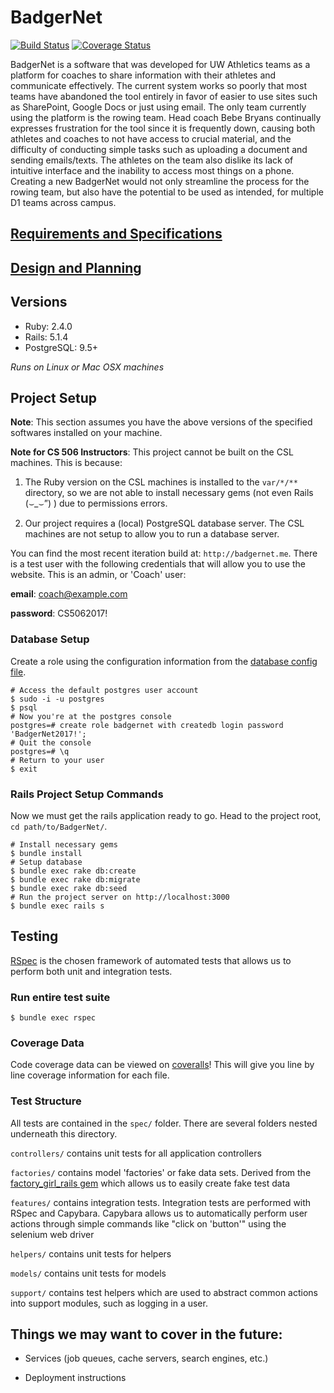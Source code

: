 # BadgerNet

[![Build Status](https://travis-ci.com/Chaseshak/BadgerNet.svg?token=y8dTrJkpQLTEPjpNhoQh&branch=master)](https://travis-ci.com/Chaseshak/BadgerNet)
[![Coverage Status](https://coveralls.io/repos/github/Chaseshak/BadgerNet/badge.svg?branch=master)](https://coveralls.io/github/Chaseshak/BadgerNet?branch=master)

BadgerNet is a software that was developed for UW Athletics teams as a platform for coaches
to share information with their athletes and communicate effectively. The current system
works so poorly that most teams have abandoned the tool entirely in favor of easier to use sites
such as SharePoint, Google Docs or just using email. The only team currently using the platform
is the rowing team. Head coach Bebe Bryans continually expresses frustration for the tool since
it is frequently down, causing both athletes and coaches to not have access to crucial material,
and the difficulty of conducting simple tasks such as uploading a document and sending
emails/texts. The athletes on the team also dislike its lack of intuitive interface and the inability
to access most things on a phone. Creating a new BadgerNet would not only streamline the
process for the rowing team, but also have the potential to be used as intended, for multiple D1
teams across campus.


## [Requirements and Specifications](https://docs.google.com/a/wisc.edu/document/d/1gAdPAkvaDNVE49o0RkAB2j4luDTL61acY2U5jiWcgZk/edit?usp=sharing)

## [Design and Planning](https://docs.google.com/a/wisc.edu/document/d/1-rnstvInLwo8RdqzL6lavmdT60eLwlRIv4vweOJ0ilY/edit?usp=sharing)

## Versions
- Ruby: 2.4.0
- Rails: 5.1.4
- PostgreSQL: 9.5+

*Runs on Linux or Mac OSX machines*

## Project Setup

**Note**: This section assumes you have the above versions of the specified softwares installed on your machine.

**Note for CS 506 Instructors**:
This project cannot be built on the CSL machines. This is because:
1. The Ruby version on the CSL machines is installed to the `var/*/**` directory, so we are not able to install necessary gems (not even Rails (⌣\_⌣”) ) due to permissions errors.

2. Our project requires a (local) PostgreSQL database server. The CSL machines are not setup to allow you to run a database server.

You can find the most recent iteration build at: `http://badgernet.me`. There is a test user with the following credentials that will allow you to use the website. This is an admin, or 'Coach' user:

**email**: coach@example.com

**password**: CS5062017!

### Database Setup

Create a role using the configuration information from the [database config file](config/database.yml).

```
# Access the default postgres user account
$ sudo -i -u postgres
$ psql
# Now you're at the postgres console
postgres=# create role badgernet with createdb login password 'BadgerNet2017!';
# Quit the console
postgres=# \q
# Return to your user
$ exit
```

### Rails Project Setup Commands

Now we must get the rails application ready to go. Head to the project root, `cd path/to/BadgerNet/`.

```
# Install necessary gems
$ bundle install
# Setup database
$ bundle exec rake db:create
$ bundle exec rake db:migrate
$ bundle exec rake db:seed
# Run the project server on http://localhost:3000
$ bundle exec rails s
```

## Testing

[RSpec](https://github.com/rspec/rspec) is the chosen framework of automated tests that allows us to perform both unit and integration tests.

### Run entire test suite
`$ bundle exec rspec`

### Coverage Data

Code coverage data can be viewed on [coveralls](https://coveralls.io/github/Chaseshak/BadgerNet)! This will give you line by line coverage information for each file.

### Test Structure

All tests are contained in the `spec/` folder. There are several folders nested underneath this directory. 

`controllers/` contains unit tests for all application controllers

`factories/` contains model 'factories' or fake data sets. Derived from the [factory_girl_rails gem](https://github.com/thoughtbot/factory_bot) which allows us to easily create fake test data

`features/` contains integration tests. Integration tests are performed with RSpec and Capybara. Capybara allows us to automatically perform user actions through simple commands like "click on 'button'" using the selenium web driver

`helpers/` contains unit tests for helpers

`models/` contains unit tests for models

`support/` contains test helpers which are used to abstract common actions into support modules, such as logging in a user.


## Things we may want to cover in the future:

* Services (job queues, cache servers, search engines, etc.)

* Deployment instructions
